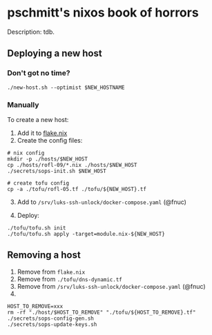# pschmitt's nixos book of horrors

Description: tdb.


## Deploying a new host

### Don't got no time?

```shell
./new-host.sh --optimist $NEW_HOSTNAME
```

### Manually

To create a new host:

1. Add it to [flake.nix](./flake.nix)
2. Create the config files:

```shell
# nix config
mkdir -p ./hosts/$NEW_HOST
cp ./hosts/rofl-09/*.nix ./hosts/$NEW_HOST
./secrets/sops-init.sh $NEW_HOST

# create tofu config
cp -a ./tofu/rofl-05.tf ./tofu/${NEW_HOST}.tf
```

3. Add to `/srv/luks-ssh-unlock/docker-compose.yaml` (@fnuc)

4. Deploy:

```shell
./tofu/tofu.sh init
./tofu/tofu.sh apply -target=module.nix-${NEW_HOST}
```

## Removing a host

1. Remove from `flake.nix`
2. Remove from `./tofu/dns-dynamic.tf`
3. Remove from `/srv/luks-ssh-unlock/docker-compose.yaml` (@fnuc)
4.
```shell
HOST_TO_REMOVE=xxx
rm -rf "./host/$HOST_TO_REMOVE" "./tofu/${HOST_TO_REMOVE}.tf"
./secrets/sops-config-gen.sh
./secrets/sops-update-keys.sh
```
